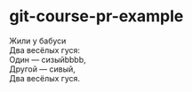 # git-course-pr-example

Жили у бабуси  
Два весёлых гуся:  
Один — сизыйbbbb,  
Другой — сивый,  
Два весёлых гуся.  
